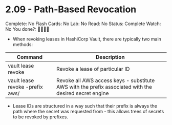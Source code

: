 # 2.09 - Path-Based Revocation

Complete: No
Flash Cards: No
Lab: No
Read: No
Status: Complete
Watch: No
You done?: 🌚🌚🌚🌚

- When revoking leases in HashiCorp Vault, there are typically two main methods:

| Command | Description |
| --- | --- |
| vault lease revoke <lease id> | Revoke a lease of particular ID |
| vault lease revoke -prefix aws/ | Revoke all AWS access keys - substitute AWS with the prefix associated with the desired secret engine |
- Lease IDs are structured in a way such that their prefix is always the path where the secret was requested from - this allows trees of secrets to be revoked by prefixes.
